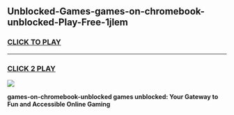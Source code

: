 
## Unblocked-Games-games-on-chromebook-unblocked-Play-Free-1jlem
<h3>
<a href="https://premium76.site?title=games-on-chromebook-unblocked&ref=23A">CLICK TO PLAY</a></h3>
<hr>

<h3>
<a href="https://premium76.site?title=games-on-chromebook-unblocked&ref=23A">CLICK 2 PLAY</a>
  
</h3>

<a href="https://premium76.site?title=games-on-chromebook-unblocked&ref=23A"><img src="https://clearcache.store/games.png"></a>


**games-on-chromebook-unblocked games unblocked: Your Gateway to Fun and Accessible Online Gaming**
